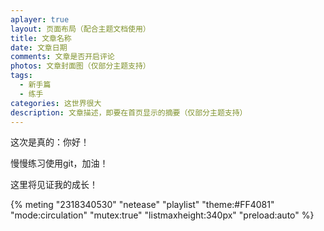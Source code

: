 ```yaml
---
aplayer: true
layout: 页面布局（配合主题文档使用）
title: 文章名称
date: 文章日期
comments: 文章是否开启评论
photos: 文章封面图（仅部分主题支持）
tags: 
  - 新手篇
  - 练手
categories: 这世界很大
description: 文章描述，即要在首页显示的摘要（仅部分主题支持）
---
```


这次是真的：你好！

<!-- more -->

慢慢练习使用git，加油！

这里将见证我的成长！

{% meting "2318340530" "netease" "playlist" "theme:#FF4081" "mode:circulation" "mutex:true" "listmaxheight:340px" "preload:auto" %}
